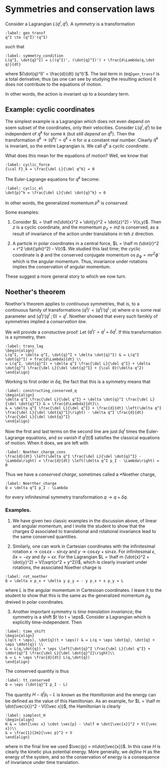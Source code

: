# Symmetries and conservation laws

Consider a Lagrangian $L(q^I, \dot{q}^I)$. A *symmetry* is a transformation

```{math}
:label: gen_transf
q^I \to (q^I)'(q^I)
```

such that

```{math}
:label: symmetry_condition
L(q^I, \dot{q}^I) = L((q^I)', (\dot{q}^I)') + \frac{d\Lambda(q,\dot q)}{dt}
```

where $(\dot{q}^I)' = \frac{d}{dt} (q^I)'$. The last term in {eq}`gen_transf` is a total derivative; thus (as one can see by studying the resulting action) it does not contribute to the equations of motion. 

In other words, the action is invariant up to a boundary term.

## Example: cyclic coordinates

The simplest example is a Lagrangian which does not even depend on soem subset of the coordinates, only their velocities. Consider $L(q^I, \dot{q}^I)$ to be independent of $q^k$ for some $k$ (but *still depend on* $\dot{q}^k$). Then the transformation $q^k \to (q^k)' = q^k + \alpha$ for $\alpha$ a constant real number. Clearly $\dot{q}^k$ is invariant, so the entire Lagrangian is. We call $q^k$ a *cyclic coordinate*.

What does this mean for the equations of motion? Well, we know that 

```{math}
:label: cyclic_force
{\cal F}_k = \frac{\del L}{\del q^k} = 0
```

The Euler-Lagrange equations for $q^k$ become:

```{math}
:label: cyclic_el
\dot{p}^k = \frac{\del L}{\del \dot{q}^k} = 0
```

In other words, the generalized momentum $p^k$ is *conserved*.

Some examples:

1. Consider $L = \half m(\dot{x}^2 + \dot{y}^2 + \dot{z}^2) - V(x,y)$. Then $z$ is a cyclic coordinate, and the momentum $p_z = m \dot{z}$ is conserved, as a result of invariance of the action under translations in teh $z$ direction.

2. A particle in polar coordinates in a central force, $L = \half m (\dot{r}^2 + r^2 \dot{\phi}^2) - V(r)$. We studied this last time; the cyclic coordinate is $\phi$ and the conserved conjugate momentum os $p_{\phi} = m r^2 \dot{\phi}$ which is the angular momentum. Thus, invariance under rotations implies the conservation of angular momentum.

These suggest a more general story to which we now turn.

## Noether's theorem

Noether's theorem applies to *continuous* symmetries, that is, to a continuous family of transformations $(q^I)' = (q^I)'(q^I\ ; \alpha)$ where $\alpha$ is some real parameter and $(q^I)'(q^I\ ; 0) = q^I$. Noether showed that every such famikly of symmetries implied a *conservation law*.

We will provide a constuctive proof. Let $(q^I)' = q^I + \delta q^I$. If this transformation is a symmetry, then

```{math}
:label: trans_lag
\begin{align}
L(q^I, + \delta q^I, \dot{q}^I + \delta \dot{q}^I) & = L(q^I \dot{q}^I) + frac{d\Lambda}{dt} \\
= L(q^I, \dot{q}^I) + \delta q^I \frac{\del L}{\del q^I} + \delta \dot{q}^I \frac{\del L}{\del \dot{q}^I} + {\cal O}(\delta q^2)
\end{align}
```

Working to first order in $\delta q$, the fact that this is a symmetry means that

```{math}
:label: constructing_conserved_q
\begin{align}
\delta q^I \frac{\del L}{\del q^I} + \delta \dot{q}^I \frac{\del L}{\del \dot{q}^I} & = \frac{d\Lambda}{dt}\\
& = \delta q^I \frac{\del L}{\del q^I} + \frac{d}{dt} \left(\delta q^I \frac{\del L}{\del \dot{q}^I}\right) - \delta q^I \frac{d}{dt} \frac{\del L}{\del \dot{q}^I}
\end{align}
```

Now the first and last terms on the second line are just $\delta q^I$ times the Euler-Lagrange equations, and so vanish if $q^I$(t)$ satisfies the classical equations of motion. When it does, we are left with

```{math}
:label: Noether_charge_cons
\frac{d}{dt} \left(\delta q^I \frac{\del L}{\del \dot{q}^I} - \Lambda\right) = \frac{d}{dt} \left(\delta q^I p_I - \Lambda\right) = 0
```

Thus we have a *conserved charge*, sometimes called a *Noether charge, 

```{math}
:label: Noerther_charge
Q = \delta q^I p_I - \Lambda
```

for every infinitesimal symmetry transformation $q \to q + \delta q$.


### Examples.

1. We have given two classic examples in the discussion above, of linear and angular momentum, and I invite the student to show that the charges $Q$ associated to translational and rotational invariance lead to the same conserved quantities. 

2. Similarly, one can work in Cartesian coordinates with the infinitesimal rotation
$x \to \cos\epsilon x - \sin \epsilon y$ and $y \to \cos \epsilon y + \sin \epsilon x$. For infinitesimal $\epsilon$, $\delta x = - \epsilon y$ and $\delta y = \epsilon x$. For the Lagrangian $L = \half m (\dot{x}^2 + \dot{y}^2) = V(\sqrt{x^2 + y^2})$, which is clearly invariant under rotations, the associated Noether charge is

```{math}
:label: rot_noether
Q = \delta x p_x + \delta y p_y = - y p_x + x p_y = L
```

where $L$ is the angular momentum in Cartesioan coordinates. I leave it to the student to show that this is the same as the generalized momentum $p_{\phi}$ dreived in polar coordinates.

3. Another important symmetry is *time translation invariance*; the symmetry is a shift $t \to t + \eps$. Consider a Lagrangian which is explicitly time-independent. Then 

```{math}
:label: time_shift
\begin{align}
L(q(t + \eps), \dot{q}(t + \eps)) & = L(q + \eps \dot{q}, \dot{q} + \eps \ddot{q}) \\
& = L(q,\dot{q}) + \eps \left[\dot{q}^I \frac{\del L}{\del q^I} + \ddot{q}^I \frac{\del L}{\del \dot{q}^I}\right]\\
& = L + \eps \frac{d}{dt} L(q,\dot{q})
\end{align}
```

The conserved quantity is thus

```{math}
:label: tt_conserved
Q = \eps (\dot{q}^I p_I - L)
```
The quantity $H - \dot{q}^I p_I - L$ is known as the *Hamiltonian* and the energy can be defined as the value of this Hamiltonian. As an example, for $L = \half m \dot{\vec{x}}^2 - V({\vec x})$, the Hamiltonian is clearly

```{math}
:label: simplest_H
\begin{align}
H & = \dot{\vec x} \cdot \vec{p} - \half m \dot{\vec{x}}^2 + V({\vec x})\\
& = \frac{1}{2m}{\vec p}^2 + V
\end{align}
```

where in the final line we used $\vec{p} = m\dot{\vec{x}}$. In this case $H$ is clearly the kinetic plus potential energy. More generally, we *define* $H$ as the energy of the system, and so the conservation of energy is a consequence of invariance under time translation.


